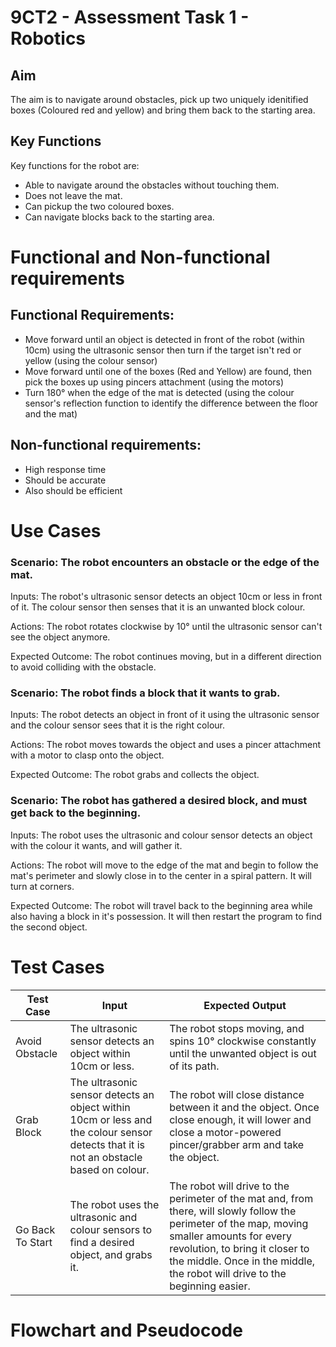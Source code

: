 # 9CT2 - Assessment Task 1 - Robotics

## Aim
The aim is to navigate around obstacles, pick up two uniquely idenitified boxes (Coloured red and yellow) and bring them back to the starting area.

## Key Functions
Key functions for the robot are:
* Able to navigate around the obstacles without touching them.
* Does not leave the mat.
* Can pickup the two coloured boxes.
* Can navigate blocks back to the starting area.

# Functional and Non-functional requirements

## Functional Requirements:
* Move forward until an object is detected in front of the robot (within 10cm) using the ultrasonic sensor then turn if the target isn't red or yellow (using the colour sensor)
* Move forward until one of the boxes (Red and Yellow) are found, then pick the boxes up using pincers attachment (using the motors)
* Turn 180° when the edge of the mat is detected (using the colour sensor's reflection function to identify the difference between the floor and the mat)

## Non-functional requirements:
* High response time
* Should be accurate
* Also should be efficient


# Use Cases
### Scenario: The robot encounters an obstacle or the edge of the mat.
Inputs: The robot's ultrasonic sensor detects an object 10cm or less in front of it. The colour sensor then senses that it is an unwanted block colour.

Actions: The robot rotates clockwise by 10° until the ultrasonic sensor can't see the object anymore.

Expected Outcome: The robot continues moving, but in a different direction to avoid colliding with the obstacle.

### Scenario: The robot finds a block that it wants to grab.
Inputs: The robot detects an object in front of it using the ultrasonic sensor and the colour sensor sees that it is the right colour.

Actions: The robot moves towards the object and uses a pincer attachment with a motor to clasp onto the object.

Expected Outcome: The robot grabs and collects the object.

### Scenario: The robot has gathered a desired block, and must get back to the beginning.
Inputs: The robot uses the ultrasonic and colour sensor  detects an object with the colour it wants, and will gather it.

Actions: The robot will move to the edge of the mat and begin to follow the mat's perimeter and slowly close in to the center in a spiral pattern. It will turn at corners.

Expected Outcome: The robot will travel back to the beginning area while also having a block in it's possession. It will then restart the program to find the second object.
# Test Cases
| Test Case | Input     | Expected Output   |
|---------- |---------- |----------------   |
|Avoid Obstacle|The ultrasonic sensor detects an object within 10cm or less.|The robot stops moving, and spins 10° clockwise constantly until the unwanted object is out of its path.|
|Grab Block|The ultrasonic sensor detects an object within 10cm or less and the colour sensor detects that it is not an obstacle based on colour.|The robot will close distance between it and the object. Once close enough, it will lower and close a motor-powered pincer/grabber arm and take the object.| 
|Go Back To Start|The robot uses the ultrasonic and colour sensors to find a desired object, and grabs it.|The robot will drive to the perimeter of the mat and, from there, will slowly follow the perimeter of the map, moving smaller amounts for every revolution, to bring it closer to the middle. Once in the middle, the robot will drive to the beginning easier.|
# Flowchart and Pseudocode